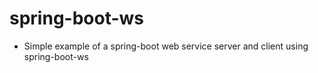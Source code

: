 # spring-boot-ws

* Simple example of a spring-boot web service server and client using spring-boot-ws